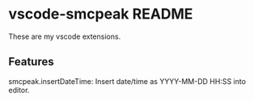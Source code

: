 # vscode-smcpeak README

These are my vscode extensions.

## Features

smcpeak.insertDateTime: Insert date/time as YYYY-MM-DD HH:SS into editor.
